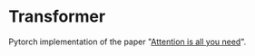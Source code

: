 # Transformer

Pytorch implementation of the paper "[Attention is all you need](https://arxiv.org/pdf/1706.03762)".